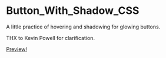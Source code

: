 # Button_With_Shadow_CSS

A little practice of hovering and shadowing for glowing buttons.

THX to Kevin Powell for clarification.

[Preview!](https://mpkreuzberg.github.io/Button_With_Shadow_CSS/)
